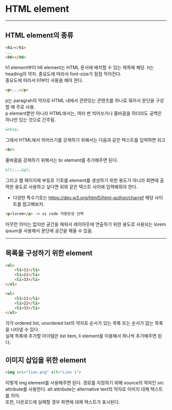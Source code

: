 # HTML element

* * * 

## HTML element의 종류
```html
<h1></h1>
...
<h6></h6>
```
h1 element부터 h6 element는 HTML 문서에 배치할 수 있는 제목에 해당. h는 heading의 약자. 중요도에 따라서 font-size가 점점 작아진다.  
중요도에 따라서 h1부터 사용을 해야 한다.

```html
<p>...</p>
```
p는 paragrah의 약자로 HTML 내에서 관련있는 콘텐츠를 하나로 묶어서 문단을 구성할 때 주로 사용.  
p element뿐만 아니라 HTML에서는, 여러 번 띄어쓰거나 줄바꿈을 하더라도 공백은 하나만 있는 것으로 간주됨.

```html
&nbsp;
```
그래서 HTML에서 띄어쓰기를 강제하기 위해서는 다음과 같은 텍스트를 입력하면 되고

```html
<br>
```
줄바꿈을 강제하기 위해서는 br element를 추가해주면 된다.

```html
&lt;...&gt;
```
그리고 웹 페이지에 부등호 기호를 element를 생성하기 위한 용도가 아니라 화면에 출력한 용도로 사용하고 싶다면 위와 같은 텍스트 사이에 입력해줘야 한다.
- 다양한 특수기호는 https://dev.w3.org/html5/html-author/charref 해당 사이트를 참고해보자.

```html
<p>lorem</p> -> vs code 자동완성 선택
```
아무런 의미는 없지만 공간을 채워서 레이아웃에 연출하기 위한 용도로 사용되는 lorem ipsum을 사용해서 문단에 공간을 채울 수 있음.

* * * 

## 목록을 구성하기 위한 element

```html
<ol>
    <li>11</li>
    <li>22</li>
    <li>33</li>
</ol>

<ul>
    <li>11</li>
    <li>22</li>
    <li>33</li>
</ul>
```
각각 ordered list, unordered list의 약자로 순서가 있는 목록 또는 순서가 없는 목록을 나타낼 수 있다.  
실제 목록에 추가할 아이템은 list item, li element를 이용해서 하나씩 추가해주면 된다.

## 이미지 삽입을 위한 element
```html
<img src="lion.png" alt="Lion 1">
```
이렇게 img element를 사용해주면 된다. 경로를 지정하기 위해 source의 약자인 src attribute를 사용한다. alt attribute는 alternative text의 약자로 이미지 대체 텍스트를 의미.  
또한, 다운로드에 실패할 경우 화면에 대체 텍스트가 표시된다.
